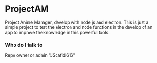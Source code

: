 # ProjectAM #

Project Anime Manager, develop with node js and electron.
This is just a simple project to test the electron and node functions
in the develop of an app to improve the knowledge in this powerful tools.

### Who do I talk to ###

 Repo owner or admin "JScafidi616"